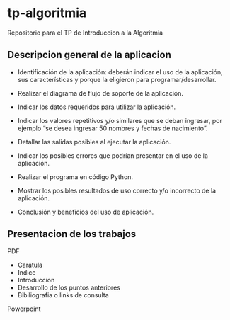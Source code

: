 # tp-algoritmia
Repositorio para el TP de Introduccion a la Algoritmia

## Descripcion general de la aplicacion 

- Identificación de la aplicación: deberán indicar el uso de la aplicación, sus características y porque la
eligieron para programar/desarrollar.

- Realizar el diagrama de flujo de soporte de la aplicación.

- Indicar los datos requeridos para utilizar la aplicación.

- Indicar los valores repetitivos y/o similares que se deban ingresar, por ejemplo “se desea ingresar
50 nombres y fechas de nacimiento”.

- Detallar las salidas posibles al ejecutar la aplicación.

- Indicar los posibles errores que podrían presentar en el uso de la aplicación.

- Realizar el programa en código Python.

- Mostrar los posibles resultados de uso correcto y/o incorrecto de la aplicación.

- Conclusión y beneficios del uso de aplicación.

## Presentacion de los trabajos

PDF

- Caratula
- Indice
- Introduccion
- Desarrollo de los puntos anteriores
- Bibiliografia o links de consulta

Powerpoint 